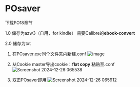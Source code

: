 # POsaver
下载PO18章节

1.0 储存为azw3（自用，for kindle）
需要Calibre的**ebook-convert**

2.0 储存为txt

1. 在POsaver.exe同个文件夹内新建.conf
![image](https://github.com/user-attachments/assets/e0dc53f2-042d-4f5b-bada-e9e88eb3c476)

2. 从Cookie master导出cookie：**flat copy** 粘贴至.conf
![Screenshot 2024-12-26 065538](https://github.com/user-attachments/assets/0d26b3d3-5f6c-4431-bf83-8f571bb95074)
  
3. 双击POsaver即用
![Screenshot 2024-12-26 065912](https://github.com/user-attachments/assets/3e5797a8-c396-4133-8c74-4c17d952f130)
